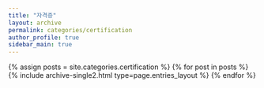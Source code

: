 ```yaml
---
title: "자격증"
layout: archive
permalink: categories/certification
author_profile: true
sidebar_main: true
---
```





{% assign posts = site.categories.certification %}
{% for post in posts %} {% include archive-single2.html type=page.entries_layout %} {% endfor %}